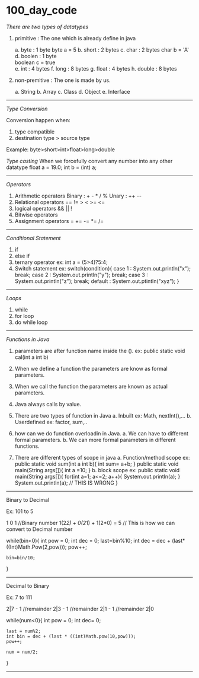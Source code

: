 # 100_day_code

*There are two types of datatypes*

1. primitive : The one which is already define in java

    a. byte : 1 byte
        byte a = 5
    b. short : 2 bytes
    c. char : 2 bytes
        char b = 'A'
    d. boolen : 1 byte  
        boolean c = true    
    e. int : 4 bytes
    f. long : 8 bytes
    g. float : 4 bytes
    h. double : 8 bytes
    
2. non-premitive : The one is made by us.
    
    a. String
    b. Array
    c. Class
    d. Object
    e. Interface
---------------------------------------------------------------------
*Type Conversion*

Conversion happen when:

1. type compatible
2. destination type > source type

Example: byte>short>int>float>long>double

*Type casting*
When we forcefully convert any number into any other datatype
    float a = 19.0;
    int b = (int) a;

---------------------------------------------------------------------
*Operators*
1. Arithmetic operators
    Binary : + - * / %
    Unary : ++ --
2. Relational operators
    == != > < >= <=
3. logical operators
    && || !
4. Bitwise operators
5. Assignment operators
    = += -= *= /=
---------------------------------------------------------------------
*Conditional Statement*
1. if
2. else if
3. ternary operator
    ex: int a = (5>4)?5:4;
4. Switch statement
    ex: switch(condition){
        case 1 : System.out.println("x");
            break;
        case 2 : System.out.println("y");
            break;
        case 3 : System.out.println("z");
            break;
        default : System.out.ptintln("xyz");
    }
---------------------------------------------------------------------
*Loops*
1. while
2. for loop
3. do while loop
---------------------------------------------------------------------
*Functions in Java*
1. parameters are after function name inside the ().
    ex: public static void cal(int a int b)

2. When we define a function the parameters are know as formal parameters. 

3. When we call the function the parameters are known as actual parameters.

4. Java always calls by value.

5. There are two types of function in Java 
    a. Inbuilt 
        ex: Math, nextInt(),...
    b. Userdefined 
        ex: factor, sum,..

6. how can we do function overloadin in Java.
   a. We can have to different formal parameters.
   b. We can more formal parameters in different functions.

7. There are different types of scope in java
    a. Function/method scope
        ex: 
        public static void sum(int a int b){
            int sum= a+b;
        }
        public static void main(String args[]){
            int a =10;
        }
    b. block scope
        ex: 
        public static void main(String args[]){
            for(int a=1; a<=2; a++){
                System.out.println(a);
            }
            System.out.println(a); // THIS IS WRONG
        }
---------------------------------------------------------------------
Binary to Decimal 

Ex: 101 to 5

1 0 1                          //Binary number
1(2*2) + 0(2*1) + 1(2*0) = 5   // This is how we can convert to Decimal number

while(bin<0){
    int pow = 0;
    int dec = 0;
    last=bin%10;
    int dec = dec + (last*((Int)Math.Pow(2,pow)));
    pow++;

    bin=bin/10;
}

---------------------------------------------------------------------
Decimal to Binary

Ex: 7 to 111

2|7 - 1 //remainder 
2|3 - 1 //remainder
2|1 - 1 //remainder
2|0

while(num<0){
    int pow = 0;
    int dec= 0;

    last = num%2;
    int bin = dec + (last * ((int)Math.pow(10,pow)));
    pow++;

    num = num/2;
}

---------------------------------------------------------------------



